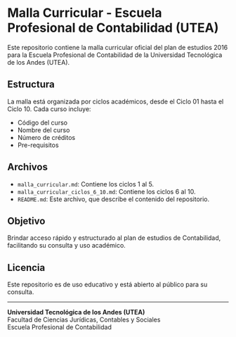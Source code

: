 
# Malla Curricular - Escuela Profesional de Contabilidad (UTEA)

Este repositorio contiene la malla curricular oficial del plan de estudios 2016 para la Escuela Profesional de Contabilidad de la Universidad Tecnológica de los Andes (UTEA).

## Estructura

La malla está organizada por ciclos académicos, desde el Ciclo 01 hasta el Ciclo 10. Cada curso incluye:

- Código del curso
- Nombre del curso
- Número de créditos
- Pre-requisitos

## Archivos

- `malla_curricular.md`: Contiene los ciclos 1 al 5.
- `malla_curricular_ciclos_6_10.md`: Contiene los ciclos 6 al 10.
- `README.md`: Este archivo, que describe el contenido del repositorio.

## Objetivo

Brindar acceso rápido y estructurado al plan de estudios de Contabilidad, facilitando su consulta y uso académico.

## Licencia

Este repositorio es de uso educativo y está abierto al público para su consulta.

---

**Universidad Tecnológica de los Andes (UTEA)**  
Facultad de Ciencias Jurídicas, Contables y Sociales  
Escuela Profesional de Contabilidad  

